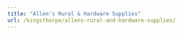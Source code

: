 ```yaml
---
title: "Allen's Rural & Hardware Supplies"
url: /kingsthorpe/allens-rural-and-hardware-supplies/
---
```

